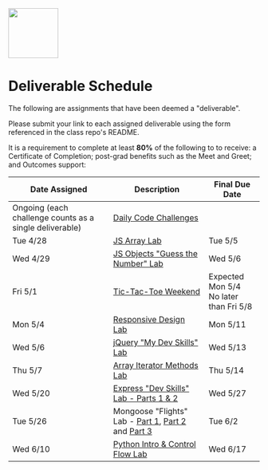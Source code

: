 <img src="https://i.imgur.com/2y0Lyzy.png" height="100">

# Deliverable Schedule

The following are assignments that have been deemed a "deliverable".

Please submit your link to each assigned deliverable using the form referenced in the class repo's README.

It is a requirement to complete at least **80%** of the following to to receive: a Certificate of Completion; post-grad benefits such as the Meet and Greet; and Outcomes support:

|Date Assigned|Description| Final Due Date |
|---|---|---|
|Ongoing (each challenge counts as a single deliverable)|[Daily Code Challenges](https://git.generalassemb.ly/SEI-CC/daily-js-code-challenges)| |
| Tue 4/28 |[JS Array Lab](https://git.generalassemb.ly/SEI-CC/SEI-CC-8/blob/master/work/w01/d2/04-js-arrays-lab.md)| Tue 5/5 |
| Wed 4/29 |[JS Objects "Guess the Number" Lab](https://git.generalassemb.ly/SEI-CC/SEI-CC-8/blob/master/work/w01/d3/04-js-objects-lab.md)| Wed 5/6 |
| Fri 5/1 |[Tic-Tac-Toe Weekend](https://git.generalassemb.ly/SEI-CC/SEI-CC-8/tree/master/work/w01/d5/tic-tac-toe-weekend#getting-started--hints)| Expected Mon 5/4<br>No later than Fri 5/8 |
| Mon 5/4 |[Responsive Design Lab](https://git.generalassemb.ly/SEI-CC/SEI-CC-8/blob/master/work/w02/d1/04-responsive-design-lab.md)| Mon 5/11 |
| Wed 5/6 |[jQuery "My Dev Skills" Lab](https://git.generalassemb.ly/SEI-CC/SEI-CC-8/blob/master/work/w02/d3/04-jquery-lab.md)| Wed 5/13 |
| Thu 5/7 |[Array Iterator Methods Lab](https://git.generalassemb.ly/SEI-CC/SEI-CC-8/blob/master/work/w02/d4/02b-array-methods-lab.md)| Thu 5/14 |
| Wed 5/20 |[Express "Dev Skills" Lab - Parts 1 & 2](https://git.generalassemb.ly/SEI-CC/SEI-CC-8/blob/master/work/w04/d3/04-dev-skills-lab-part-2.md)| Wed 5/27 |
| Tue 5/26 |Mongoose "Flights" Lab - [Part 1](https://git.generalassemb.ly/SEI-CC/SEI-CC-8/blob/master/work/w04/d4/mongoose-flights-lab-part-1.md), [Part 2](https://git.generalassemb.ly/SEI-CC/SEI-CC-8/blob/master/work/w04/d5/03-04-mongoose-flights-lab-part-2.md) and [Part 3](https://git.generalassemb.ly/SEI-CC/SEI-CC-8/blob/master/work/w05/d2/mongoose-flights-lab-part-3.md)| Tue 6/2 |
| Wed 6/10 |[Python Intro & Control Flow Lab](https://git.generalassemb.ly/SEI-CC/SEI-CC-8/blob/master/work/w02/d1/04-responsive-design-lab.md)| Wed 6/17 |
